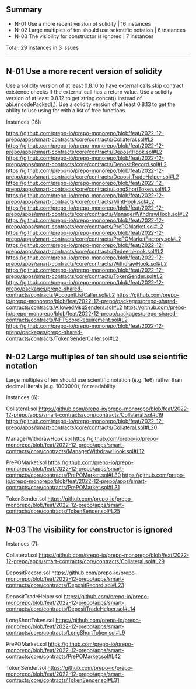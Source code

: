 

## Summary

- N-01 Use a more recent version of solidity | 16 instances
- N-02 Large multiples of ten should use scientific notation | 6 instances
- N-03 The visibility for constructor is ignored | 7 instances

Total: 29 instances in 3 issues

---


## N-01 Use a more recent version of solidity

Use a solidity version of at least 0.8.10 to have external calls skip contract existence checks if the external call has a return value. 
Use a solidity version of at least 0.8.12 to get string.concat() instead of abi.encodePacked(<str>,<str>). 
Use a solidity version of at least 0.8.13 to get the ability to use using for with a list of free functions.

Instances (16):

https://github.com/prepo-io/prepo-monorepo/blob/feat/2022-12-prepo/apps/smart-contracts/core/contracts/Collateral.sol#L2
https://github.com/prepo-io/prepo-monorepo/blob/feat/2022-12-prepo/apps/smart-contracts/core/contracts/DepositHook.sol#L2
https://github.com/prepo-io/prepo-monorepo/blob/feat/2022-12-prepo/apps/smart-contracts/core/contracts/DepositRecord.sol#L2
https://github.com/prepo-io/prepo-monorepo/blob/feat/2022-12-prepo/apps/smart-contracts/core/contracts/DepositTradeHelper.sol#L2
https://github.com/prepo-io/prepo-monorepo/blob/feat/2022-12-prepo/apps/smart-contracts/core/contracts/LongShortToken.sol#L2
https://github.com/prepo-io/prepo-monorepo/blob/feat/2022-12-prepo/apps/smart-contracts/core/contracts/MintHook.sol#L2
https://github.com/prepo-io/prepo-monorepo/blob/feat/2022-12-prepo/apps/smart-contracts/core/contracts/ManagerWithdrawHook.sol#L2
https://github.com/prepo-io/prepo-monorepo/blob/feat/2022-12-prepo/apps/smart-contracts/core/contracts/PrePOMarket.sol#L2
https://github.com/prepo-io/prepo-monorepo/blob/feat/2022-12-prepo/apps/smart-contracts/core/contracts/PrePOMarketFactory.sol#L2
https://github.com/prepo-io/prepo-monorepo/blob/feat/2022-12-prepo/apps/smart-contracts/core/contracts/RedeemHook.sol#L2
https://github.com/prepo-io/prepo-monorepo/blob/feat/2022-12-prepo/apps/smart-contracts/core/contracts/WithdrawHook.sol#L2
https://github.com/prepo-io/prepo-monorepo/blob/feat/2022-12-prepo/apps/smart-contracts/core/contracts/TokenSender.sol#L2
https://github.com/prepo-io/prepo-monorepo/blob/feat/2022-12-prepo/packages/prepo-shared-contracts/contracts/AccountListCaller.sol#L2
https://github.com/prepo-io/prepo-monorepo/blob/feat/2022-12-prepo/packages/prepo-shared-contracts/contracts/AllowedMsgSenders.sol#L2
https://github.com/prepo-io/prepo-monorepo/blob/feat/2022-12-prepo/packages/prepo-shared-contracts/contracts/NFTScoreRequirement.sol#L2
https://github.com/prepo-io/prepo-monorepo/blob/feat/2022-12-prepo/packages/prepo-shared-contracts/contracts/TokenSenderCaller.sol#L2
 

## N-02 Large multiples of ten should use scientific notation

Large multiples of ten should use scientific notation (e.g. 1e6) rather than decimal literals (e.g. 1000000), for readability

Instances (6):

Collateral.sol
https://github.com/prepo-io/prepo-monorepo/blob/feat/2022-12-prepo/apps/smart-contracts/core/contracts/Collateral.sol#L19
https://github.com/prepo-io/prepo-monorepo/blob/feat/2022-12-prepo/apps/smart-contracts/core/contracts/Collateral.sol#L20

ManagerWithdrawHook.sol
https://github.com/prepo-io/prepo-monorepo/blob/feat/2022-12-prepo/apps/smart-contracts/core/contracts/ManagerWithdrawHook.sol#L12

PrePOMarket.sol
https://github.com/prepo-io/prepo-monorepo/blob/feat/2022-12-prepo/apps/smart-contracts/core/contracts/PrePOMarket.sol#L30
https://github.com/prepo-io/prepo-monorepo/blob/feat/2022-12-prepo/apps/smart-contracts/core/contracts/PrePOMarket.sol#L31

TokenSender.sol
https://github.com/prepo-io/prepo-monorepo/blob/feat/2022-12-prepo/apps/smart-contracts/core/contracts/TokenSender.sol#L25

 
## N-03 The visibility for constructor is ignored

Instances (7):

Collateral.sol
https://github.com/prepo-io/prepo-monorepo/blob/feat/2022-12-prepo/apps/smart-contracts/core/contracts/Collateral.sol#L29

DepositRecord.sol
https://github.com/prepo-io/prepo-monorepo/blob/feat/2022-12-prepo/apps/smart-contracts/core/contracts/DepositRecord.sol#L23

DepositTradeHelper.sol
https://github.com/prepo-io/prepo-monorepo/blob/feat/2022-12-prepo/apps/smart-contracts/core/contracts/DepositTradeHelper.sol#L14

LongShortToken.sol
https://github.com/prepo-io/prepo-monorepo/blob/feat/2022-12-prepo/apps/smart-contracts/core/contracts/LongShortToken.sol#L9

PrePOMarket.sol
https://github.com/prepo-io/prepo-monorepo/blob/feat/2022-12-prepo/apps/smart-contracts/core/contracts/PrePOMarket.sol#L42

TokenSender.sol
https://github.com/prepo-io/prepo-monorepo/blob/feat/2022-12-prepo/apps/smart-contracts/core/contracts/TokenSender.sol#L31


